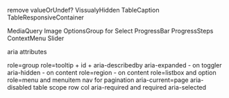 remove valueOrUndef?
VissualyHidden
TableCaption
TableResponsiveContainer

MediaQuery
Image
OptionsGroup for Select
ProgressBar
ProgressSteps
ContextMenu
Slider

aria attributes

role=group
role=tooltip + id + aria-describedby
aria-expanded - on toggler
aria-hidden - on content
role=region - on content
role=listbox and option
role=menu and menuitem
nav for pagination
aria-current=page
aria-disabled
table scope row col
aria-required and required
aria-selected
